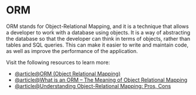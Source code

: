# ORM

ORM stands for Object-Relational Mapping, and it is a technique that allows a developer to work with a database using objects. It is a way of abstracting the database so that the developer can think in terms of objects, rather than tables and SQL queries. This can make it easier to write and maintain code, as well as improve the performance of the application.

Visit the following resources to learn more:

- [@article@ORM (Object Relational Mapping)](https://www.telerik.com/blogs/dotnet-basics-orm-object-relational-mapping)
- [@article@What is an ORM – The Meaning of Object Relational Mapping](https://www.freecodecamp.org/news/what-is-an-orm-the-meaning-of-object-relational-mapping-database-tools/)
- [@article@Understanding Object-Relational Mapping: Pros, Cons](https://www.altexsoft.com/blog/object-relational-mapping/)

